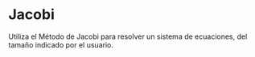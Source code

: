 # Jacobi

Utiliza el Método de Jacobi para resolver un sistema de ecuaciones, del tamaño indicado por el usuario.

